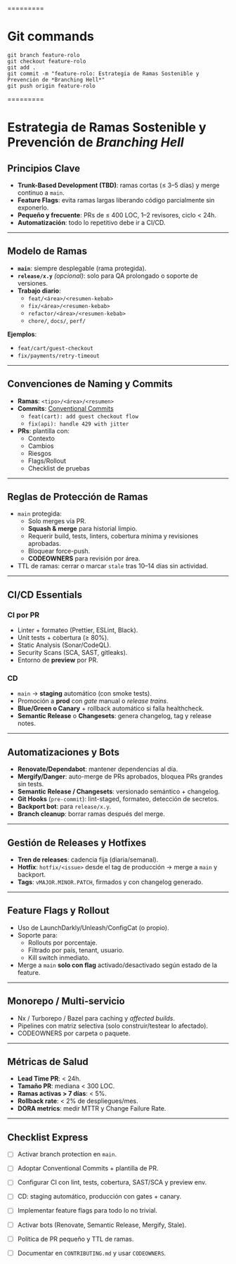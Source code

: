 
=========
# Git commands

```
git branch feature-rolo
git checkout feature-rolo
git add .
git commit -m "feature-rolo: Estrategia de Ramas Sostenible y Prevención de *Branching Hell*"
git push origin feature-rolo
```
=========

# Estrategia de Ramas Sostenible y Prevención de *Branching Hell*

## Principios Clave
- **Trunk-Based Development (TBD)**: ramas cortas (≤ 3–5 días) y merge continuo a `main`.
- **Feature Flags**: evita ramas largas liberando código parcialmente sin exponerlo.
- **Pequeño y frecuente**: PRs de ≤ 400 LOC, 1–2 revisores, ciclo < 24h.
- **Automatización**: todo lo repetitivo debe ir a CI/CD.

---

## Modelo de Ramas
- **`main`**: siempre desplegable (rama protegida).
- **`release/x.y`** *(opcional)*: solo para QA prolongado o soporte de versiones.
- **Trabajo diario**:
  - `feat/<área>/<resumen-kebab>`
  - `fix/<área>/<resumen-kebab>`
  - `refactor/<área>/<resumen-kebab>`
  - `chore/`, `docs/`, `perf/`

**Ejemplos**:
- `feat/cart/guest-checkout`
- `fix/payments/retry-timeout`

---

## Convenciones de Naming y Commits
- **Ramas**: `<tipo>/<área>/<resumen>`  
- **Commits**: [Conventional Commits](https://www.conventionalcommits.org/)  
  - `feat(cart): add guest checkout flow`
  - `fix(api): handle 429 with jitter`
- **PRs**: plantilla con:
  - Contexto
  - Cambios
  - Riesgos
  - Flags/Rollout
  - Checklist de pruebas

---

## Reglas de Protección de Ramas
- `main` protegida:
  - Solo merges vía PR.
  - **Squash & merge** para historial limpio.
  - Requerir build, tests, linters, cobertura mínima y revisiones aprobadas.
  - Bloquear force-push.
  - **CODEOWNERS** para revisión por área.
- TTL de ramas: cerrar o marcar `stale` tras 10–14 días sin actividad.

---

## CI/CD Essentials

### CI por PR
- Linter + formateo (Prettier, ESLint, Black).
- Unit tests + cobertura (≥ 80%).
- Static Analysis (Sonar/CodeQL).
- Security Scans (SCA, SAST, gitleaks).
- Entorno de **preview** por PR.

### CD
- `main` → **staging** automático (con smoke tests).
- Promoción a **prod** con *gate* manual o *release trains*.
- **Blue/Green o Canary** + rollback automático si falla healthcheck.
- **Semantic Release** o **Changesets**: genera changelog, tag y release notes.

---

## Automatizaciones y Bots
- **Renovate/Dependabot**: mantener dependencias al día.
- **Mergify/Danger**: auto-merge de PRs aprobados, bloquea PRs grandes sin tests.
- **Semantic Release / Changesets**: versionado semántico + changelog.
- **Git Hooks** (`pre-commit`): lint-staged, formateo, detección de secretos.
- **Backport bot**: para `release/x.y`.
- **Branch cleanup**: borrar ramas después del merge.

---

## Gestión de Releases y Hotfixes
- **Tren de releases**: cadencia fija (diaria/semanal).
- **Hotfix**: `hotfix/<issue>` desde el tag de producción → merge a `main` y backport.
- **Tags**: `vMAJOR.MINOR.PATCH`, firmados y con changelog generado.

---

## Feature Flags y Rollout
- Uso de LaunchDarkly/Unleash/ConfigCat (o propio).
- Soporte para:
  - Rollouts por porcentaje.
  - Filtrado por país, tenant, usuario.
  - Kill switch inmediato.
- Merge a `main` **solo con flag** activado/desactivado según estado de la feature.

---

## Monorepo / Multi-servicio
- Nx / Turborepo / Bazel para caching y *affected builds*.
- Pipelines con matriz selectiva (solo construir/testear lo afectado).
- CODEOWNERS por carpeta o paquete.

---

## Métricas de Salud
- **Lead Time PR**: < 24h.
- **Tamaño PR**: mediana < 300 LOC.
- **Ramas activas > 7 días**: < 5%.
- **Rollback rate**: < 2% de despliegues/mes.
- **DORA metrics**: medir MTTR y Change Failure Rate.

---

## Checklist Express
- [ ] Activar branch protection en `main`.
- [ ] Adoptar Conventional Commits + plantilla de PR.
- [ ] Configurar CI con lint, tests, cobertura, SAST/SCA y preview env.
- [ ] CD: staging automático, producción con gates + canary.
- [ ] Implementar feature flags para todo lo no trivial.
- [ ] Activar bots (Renovate, Semantic Release, Mergify, Stale).
- [ ] Política de PR pequeño y TTL de ramas.
- [ ] Documentar en `CONTRIBUTING.md` y usar `CODEOWNERS`.

